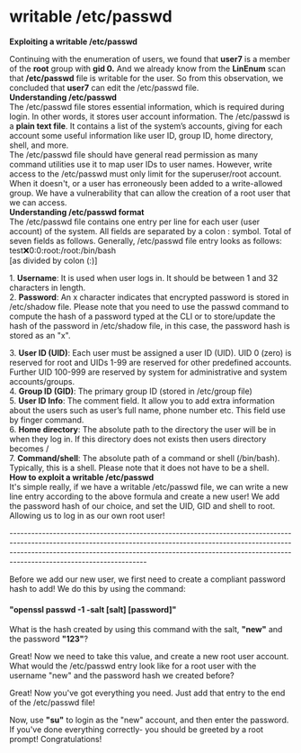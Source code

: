 # writable /etc/passwd

**Exploiting a writable /etc/passwd**

Continuing with the enumeration of users, we found that **user7** is a member of the **root** group with **gid 0.** And we already know from the **LinEnum** scan that **/etc/passwd** file is writable for the user. So from this observation, we concluded that **user7** can edit the /etc/passwd file.\
**Understanding /etc/passwd**\
The /etc/passwd file stores essential information, which  is required during login. In other words, it stores user account information. The /etc/passwd is a **plain text file**. It contains a list of the system’s accounts, giving for each account some useful information like user ID, group ID, home directory, shell, and more.\
The /etc/passwd file should have general read permission as many command utilities use it to map user IDs to user names. However, write access to the /etc/passwd must only limit for the superuser/root account. When it doesn't, or a user has erroneously been added to a write-allowed group. We have a vulnerability that can allow the creation of a root user that we can access.\
**Understanding /etc/passwd format**\
The /etc/passwd file contains one entry per line for each user (user account) of the system. All fields are separated by a colon : symbol. Total of seven fields as follows. Generally, /etc/passwd file entry looks as follows:\
&#x20;   test:x:0:0:root:/root:/bin/bash\
\[as divided by colon (:)]

1\. **Username**: It is used when user logs in. It should be between 1 and 32 characters in length.\
2\. **Password**: An x character indicates that encrypted password is stored in /etc/shadow file. Please note that you need to use the passwd command to compute the hash of a password typed at the CLI or to store/update the hash of the password in /etc/shadow file, in this case, the password hash is stored as an "x".

3\. **User ID (UID)**: Each user must be assigned a user ID (UID). UID 0 (zero) is reserved for root and UIDs 1-99 are reserved for other predefined accounts. Further UID 100-999 are reserved by system for administrative and system accounts/groups.\
4\. **Group ID (GID)**: The primary group ID (stored in /etc/group file)\
5\. **User ID Info**: The comment field. It allow you to add extra information about the users such as user’s full name, phone number etc. This field use by finger command.\
6\. **Home directory**: The absolute path to the directory the user will be in when they log in. If this directory does not exists then users directory becomes /\
7\. **Command/shell**: The absolute path of a command or shell (/bin/bash). Typically, this is a shell. Please note that it does not have to be a shell.\
**How to exploit a writable /etc/passwd**\
It's simple really, if we have a writable /etc/passwd file, we can write a new line entry according to the above formula and create a new user! We add the password hash of our choice, and set the UID, GID and shell to root. Allowing us to log in as our own root user!

\--------------------------------------------------------------------------------------------------------------------------------------------------------------------------------------------------------------------------------------------------------------------------------

Before we add our new user, we first need to create a compliant password hash to add! We do this by using the command:

#### **"openssl passwd -1 -salt \[salt] \[password]"**

What is the hash created by using this command with the salt, **"new"** and the password **"123"**?

Great! Now we need to take this value, and create a new root user account. What would the /etc/passwd entry look like for a root user with the username "new" and the password hash we created before?

Great! Now you've got everything you need. Just add that entry to the end of the /etc/passwd file!

Now, use **"su"** to login as the "new" account, and then enter the password. If you've done everything correctly- you should be greeted by a root prompt! Congratulations!
